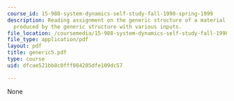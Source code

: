 ```yaml
---
course_id: 15-988-system-dynamics-self-study-fall-1998-spring-1999
description: Reading assignment on the generic structure of a material delay and behaviors
  produced by the generic structure with various inputs.
file_location: /coursemedia/15-988-system-dynamics-self-study-fall-1998-spring-1999/dfcae521bb8c0fff084205dfe109dc57_generic5.pdf
file_type: application/pdf
layout: pdf
title: generic5.pdf
type: course
uid: dfcae521bb8c0fff084205dfe109dc57

---
```

None